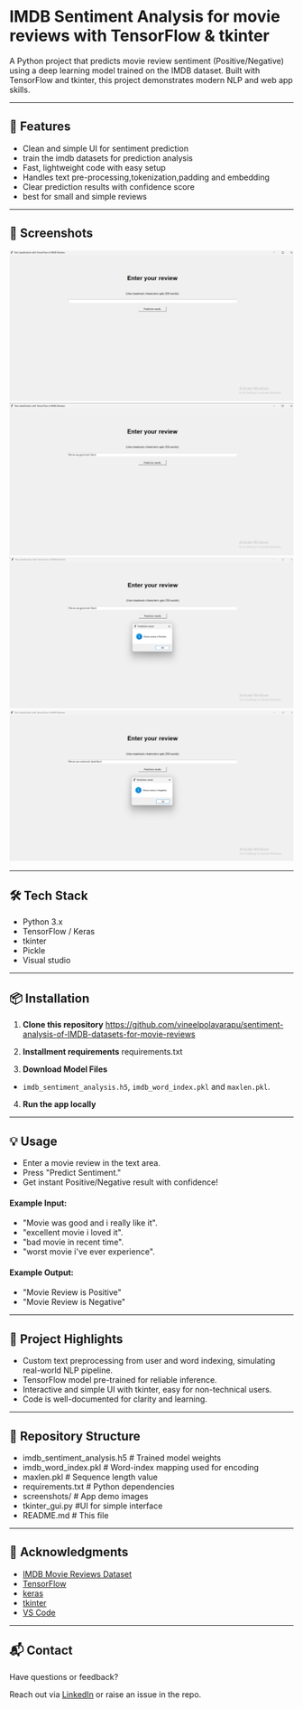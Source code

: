 # IMDB Sentiment Analysis for movie reviews with TensorFlow & tkinter

A Python project that predicts movie review sentiment (Positive/Negative) using a deep learning model trained on the IMDB dataset. Built with TensorFlow and tkinter, this project demonstrates modern NLP and web app skills.

---

## 🚀 Features

- Clean and simple UI for sentiment prediction
- train the imdb datasets for prediction analysis
- Fast, lightweight code with easy setup
- Handles text pre-processing,tokenization,padding and embedding
- Clear prediction results with confidence score
- best for small and simple reviews

---

## 📸 Screenshots

<!-- Insert an image like below. Upload screenshots to your repo, then use their GitHub URL. -->
![project Screenshot](Screenshot3.png.png)
![project Screenshot](Screenshot2.png.png)
![project Screenshot](Screenshot1.png.png)
![project Screenshot](Screenshot.png.png)



---

## 🛠️ Tech Stack

- Python 3.x
- TensorFlow / Keras
- tkinter
- Pickle
- Visual studio

---

## 📦 Installation

1. **Clone this repository**
https://github.com/vineelpolavarapu/sentiment-analysis-of-IMDB-datasets-for-movie-reviews

2. **Installment requirements**
requirements.txt



3. **Download Model Files**
- `imdb_sentiment_analysis.h5`, `imdb_word_index.pkl` and `maxlen.pkl`.


4. **Run the app locally**


---

## 💡 Usage

- Enter a movie review in the text area.
- Press "Predict Sentiment."
- Get instant Positive/Negative result with confidence!

#### Example Input:

- "Movie was good and i really like it".
- "excellent movie i loved it".
- "bad movie in recent time".
- "worst movie i've ever experience".


#### Example Output:

- "Movie Review is Positive"
- "Movie Review is Negative"

---

## 📝 Project Highlights

- Custom text preprocessing from user and word indexing, simulating real-world NLP pipeline.
- TensorFlow model pre-trained for reliable inference.
- Interactive and simple UI with tkinter, easy for non-technical users.
- Code is well-documented for clarity and learning.

---

## 📂 Repository Structure

- imdb_sentiment_analysis.h5 # Trained model weights
- imdb_word_index.pkl # Word-index mapping used for encoding
- maxlen.pkl # Sequence length value
- requirements.txt # Python dependencies
- screenshots/ # App demo images
- tkinter_gui.py #UI for simple interface
- README.md # This file


---

## 🤝 Acknowledgments

- [IMDB Movie Reviews Dataset](https://ai.stanford.edu/~amaas/data/sentiment/)
- [TensorFlow](https://www.tensorflow.org/)
- [keras](https://pypi.org/project/keras/)
- [tkinter](https://docs.python.org/3/library/tkinter.html)
- [VS Code](https://code.visualstudio.com/)
---

## 📬 Contact

Have questions or feedback?  

Reach out via [LinkedIn](https://www.linkedin.com/in/vineelkumarpolavarapu) or raise an issue in the repo.


